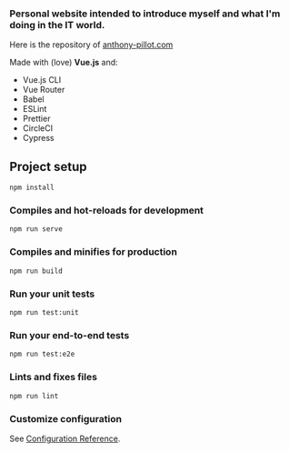### Personal website intended to introduce myself and what I'm doing in the IT world.

Here is the repository of [anthony-pillot.com](https://www.anthony-pillot.com/)

Made with (love) **Vue.js** and:
* Vue.js CLI
* Vue Router
* Babel
* ESLint
* Prettier
* CircleCI
* Cypress

## Project setup
```
npm install
```

### Compiles and hot-reloads for development
```
npm run serve
```

### Compiles and minifies for production
```
npm run build
```

### Run your unit tests
```
npm run test:unit
```

### Run your end-to-end tests
```
npm run test:e2e
```

### Lints and fixes files
```
npm run lint
```

### Customize configuration
See [Configuration Reference](https://cli.vuejs.org/config/).
